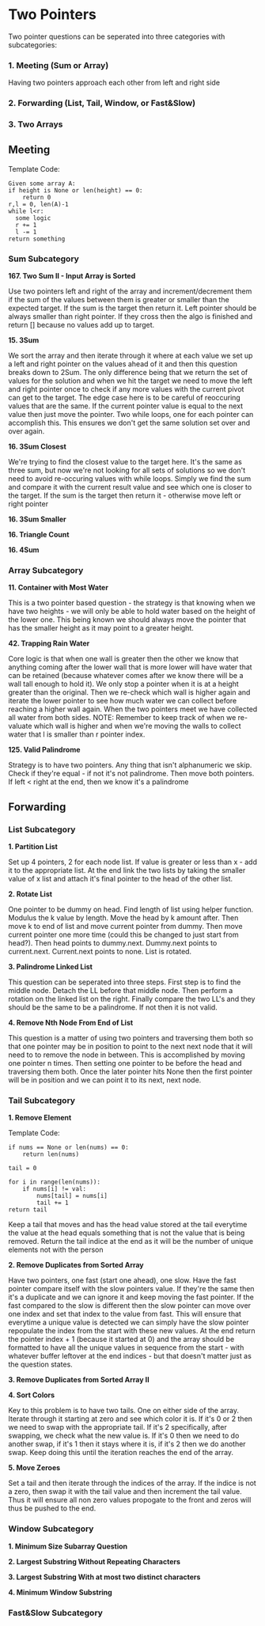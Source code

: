 # Two Pointers

Two pointer questions can be seperated into three categories with subcategories:

### 1. Meeting (Sum or Array)
Having two pointers approach each other from left and right side
### 2. Forwarding (List, Tail, Window, or Fast&Slow)
### 3. Two Arrays

## Meeting

Template Code:

```
Given some array A:
if height is None or len(height) == 0:
    return 0
r,l = 0, len(A)-1
while l<r:
  some logic
  r += 1
  l -= 1
return something

```

### Sum Subcategory

**167. Two Sum II - Input Array is Sorted**

Use two pointers left and right of the array and increment/decrement them if the sum of the values between them is greater or smaller than
the expected target. If the sum is the target then return it. Left pointer should be always smaller than right pointer. If they cross then
the algo is finished and return [] because no values add up to target.

**15. 3Sum**

We sort the array and then iterate through it where at each value we set up a left and right pointer on the values ahead of it and then this question breaks down to 2Sum. The only difference being that we return the set of values for the solution and when we hit the target
we need to move the left and right pointer once to check if any more values with the current pivot can get to the target. The edge case here is to be careful of reoccuring values that are the same. If the current pointer value is equal to the next value then just move the
pointer. Two while loops, one for each pointer can accomplish this. This ensures we don't get the same solution set over and over again.

**16. 3Sum Closest**

We're trying to find the closest value to the target here. It's the same as three sum, but now we're not looking for all sets of solutions so we don't need to avoid re-occuring values with while loops. Simply we find the sum and compare it with the current result value and see which one is closer to the target. If the sum is the target then return it - otherwise move left or right pointer

**16. 3Sum Smaller**

**16. Triangle Count**

**16. 4Sum**

### Array Subcategory

**11. Container with Most Water**

This is a two pointer based question - the strategy is that knowing when we have two heights - we will only be able to hold water based
on the height of the lower one. This being known we should always move the pointer that has the smaller height as it may point to a greater height.

**42. Trapping Rain Water**

Core logic is that when one wall is greater then the other we know that anything coming after the lower wall that is more lower will
have water that can be retained (because whatever comes after we know there will be a wall tall enough to hold it). We only stop a
pointer when it is at a height greater than the original. Then we re-check which wall is higher again and iterate the lower pointer to
see how much water we can collect before reaching a higher wall again. When the two pointers meet we have collected all water from both
sides. NOTE: Remember to keep track of when we re-valuate which wall is higher and when we're moving the walls to collect water that l is smaller than r pointer index.

**125. Valid Palindrome**

Strategy is to have two pointers. Any thing that isn't alphanumeric we skip. Check if they're equal - if not it's not palindrome. Then
move both pointers. If left < right at the end, then we know it's a palindrome

## Forwarding

### List Subcategory

**1. Partition List**

Set up 4 pointers, 2 for each node list. If value is greater or less than x - add it to the appropriate list. At the end link the
two lists by taking the smaller value of x list and attach it's final pointer to the head of the other list.

**2. Rotate List**

One pointer to be dummy on head. Find length of list using helper function. Modulus the k value by length. Move the head by k amount
after. Then move k to end of list and move current pointer from dummy. Then move current pointer one more time (could this be changed
to just start from head?). Then head points to dummy.next. Dummy.next points to current.next. Current.next points to none. List is
rotated.

**3. Palindrome Linked List**

This question can be seperated into three steps. First step is to find the middle node. Detach the LL before that middle node. Then perform a rotation on the linked list on the right. Finally compare the two LL's and they should be the same to be a palindrome. If not
then it is not valid.

**4. Remove Nth Node From End of List**

This question is a matter of using two pointers and traversing them both so that one pointer may be in position to point to the next next node that it will need to to remove the node in between. This is accomplished by moving one pointer n times. Then setting one
pointer to be before the head and traversing them both. Once the later pointer hits None then the first pointer will be in position
and we can point it to its next, next node.

### Tail Subcategory

**1. Remove Element**

Template Code:

```
if nums == None or len(nums) == 0:
    return len(nums)

tail = 0

for i in range(len(nums)):
    if nums[i] != val:
        nums[tail] = nums[i]
        tail += 1
return tail
```

Keep a tail that moves and has the head value stored at the tail everytime the value at the head equals something that is not the
value that is being removed. Return the tail indice at the end as it will be the number of unique elements not with the person

**2. Remove Duplicates from Sorted Array**

Have two pointers, one fast (start one ahead), one slow. Have the fast pointer compare itself with the slow pointers value.
If they're the same then it's a duplicate and we can ignore it and keep moving the fast pointer. If the fast compared to
the slow is different then the slow pointer can move over one index and set that index to the value from fast. This will
ensure that everytime a unique value is detected we can simply have the slow pointer repopulate the index from the start
with these new values. At the end return the pointer index + 1 (because it started at 0) and the array should be formatted
to have all the unique values in sequence from the start - with whatever buffer leftover at the end indices - but that
doesn't matter just as the question states.

**3. Remove Duplicates from Sorted Array II**

**4. Sort Colors**

Key to this problem is to have two tails. One on either side of the array. Iterate through it starting at zero and see which color it is.
If it's 0 or 2 then we need to swap with the appropriate tail. If it's 2 specifically, after swapping, we check what the new value is. If
it's 0 then we need to do another swap, if it's 1 then it stays where it is, if it's 2 then we do another swap. Keep doing this until the
iteration reaches the end of the array.

**5. Move Zeroes**

Set a tail and then iterate through the indices of the array. If the indice is not a zero, then swap it with the tail value and
then increment the tail value. Thus it will ensure all non zero values propogate to the front and zeros will thus be pushed to the
end.

### Window Subcategory

**1. Minimum Size Subarray Question**

**2. Largest Substring Without Repeating Characters**

**3. Largest Substring With at most two distinct characters**

**4. Minimum Window Substring**

### Fast&Slow Subcategory



